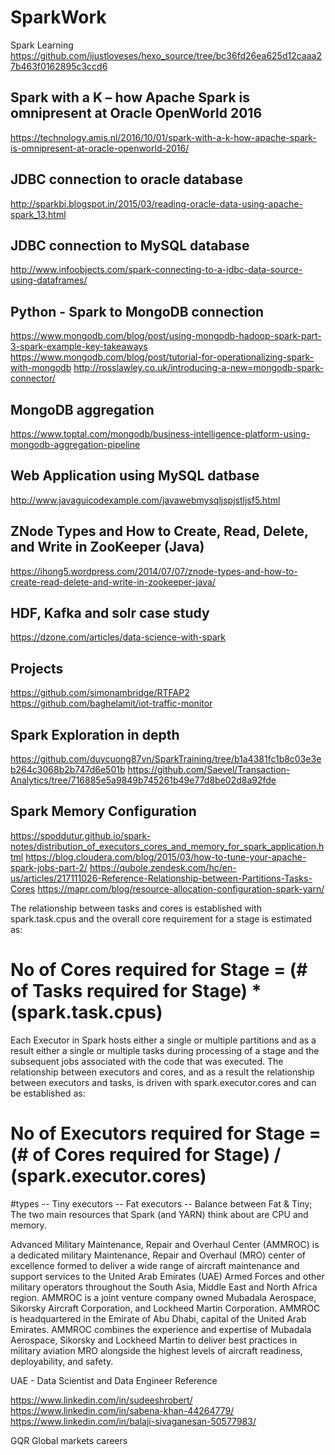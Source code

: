 # SparkWork


Spark Learning 
https://github.com/ijustloveses/hexo_source/tree/bc36fd26ea625d12caaa27b463f0162895c3ccd6

## Spark with a K – how Apache Spark is omnipresent at Oracle OpenWorld 2016
https://technology.amis.nl/2016/10/01/spark-with-a-k-how-apache-spark-is-omnipresent-at-oracle-openworld-2016/

## JDBC connection to oracle database
http://sparkbi.blogspot.in/2015/03/reading-oracle-data-using-apache-spark_13.html

## JDBC connection to MySQL database
http://www.infoobjects.com/spark-connecting-to-a-jdbc-data-source-using-dataframes/

## Python - Spark to MongoDB connection
https://www.mongodb.com/blog/post/using-mongodb-hadoop-spark-part-3-spark-example-key-takeaways
https://www.mongodb.com/blog/post/tutorial-for-operationalizing-spark-with-mongodb
http://rosslawley.co.uk/introducing-a-new=mongodb-spark-connector/

## MongoDB aggregation
https://www.toptal.com/mongodb/business-intelligence-platform-using-mongodb-aggregation-pipeline

## Web Application using MySQL datbase
http://www.javaguicodexample.com/javawebmysqljspjstljsf5.html

## ZNode Types and How to Create, Read, Delete, and Write in ZooKeeper (Java)
https://ihong5.wordpress.com/2014/07/07/znode-types-and-how-to-create-read-delete-and-write-in-zookeeper-java/

## HDF, Kafka and solr case study
https://dzone.com/articles/data-science-with-spark

## Projects
https://github.com/simonambridge/RTFAP2
https://github.com/baghelamit/iot-traffic-monitor

## Spark Exploration in depth
https://github.com/duycuong87vn/SparkTraining/tree/b1a4381fc1b8c03e3eb264c3068b2b747d6e501b
https://github.com/Saevel/Transaction-Analytics/tree/716885e5a9849b745261b49e77d8be02d8a92fde

## Spark Memory Configuration
https://spoddutur.github.io/spark-notes/distribution_of_executors_cores_and_memory_for_spark_application.html
https://blog.cloudera.com/blog/2015/03/how-to-tune-your-apache-spark-jobs-part-2/
https://qubole.zendesk.com/hc/en-us/articles/217111026-Reference-Relationship-between-Partitions-Tasks-Cores
https://mapr.com/blog/resource-allocation-configuration-spark-yarn/

The relationship between tasks and cores is established with spark.task.cpus and the overall core requirement for a stage is estimated as:
# No of Cores required for Stage = (# of Tasks required for Stage) * (spark.task.cpus)

Each Executor in Spark hosts either a single or multiple partitions and as a result either a single or multiple tasks during processing of a stage and the subsequent jobs associated with the code that was executed. The relationship between executors and cores, and as a result the relationship between executors and tasks, is driven with spark.executor.cores and can be established as:
# No of Executors required for Stage = (# of Cores required for Stage) / (spark.executor.cores)

#types
 -- Tiny executors
 -- Fat executors
 -- Balance between Fat & Tiny; The two main resources that Spark (and YARN) think about are CPU and memory.
 
Advanced Military Maintenance, Repair and Overhaul Center (AMMROC) is a dedicated military Maintenance, Repair and Overhaul (MRO) center of excellence formed to deliver a wide range of aircraft maintenance and support services to the United Arab Emirates (UAE) Armed Forces and other military operators throughout the South Asia, Middle East and North Africa region.
AMMROC is a joint venture company owned Mubadala Aerospace, Sikorsky Aircraft Corporation, and Lockheed Martin Corporation. AMMROC is headquartered in the Emirate of Abu Dhabi, capital of the United Arab Emirates. 
AMMROC combines the experience and expertise of Mubadala Aerospace, Sikorsky and Lockheed Martin to deliver best practices in military aviation MRO alongside the highest levels of aircraft readiness, deployability, and safety.

UAE - Data Scientist and Data Engineer Reference

https://www.linkedin.com/in/sudeeshrobert/
https://www.linkedin.com/in/sabena-khan-44264779/
https://www.linkedin.com/in/balaji-sivaganesan-50577983/

GQR Global markets careers
